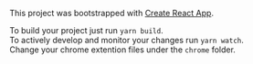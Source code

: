 This project was bootstrapped with [Create React App](https://github.com/facebookincubator/create-react-app).

To build your project just run `yarn build`.  
To actively develop and monitor your changes run `yarn watch`.  
Change your chrome extention files under the `chrome` folder.  
